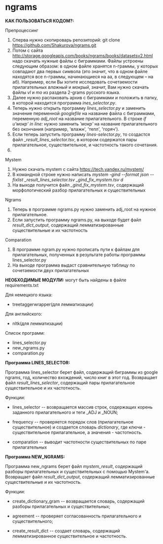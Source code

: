 # ngrams

<b>КАК ПОЛЬЗОВАТЬСЯ КОДОМ?:</b>

Препроцессинг

1. Сперва нужно скопироварь репозиторий: git clone https://github.com/Shakurova/ngrams.git
2. Потом с сайта http://storage.googleapis.com/books/ngrams/books/datasetsv2.html надо скачать нужные файлы с биграммами. Файлы устроены следующим образом: в одном файле хранятся n-граммы, у которых совпадают два первых символа (это значит, что в одном файле находятся все n-граммы, начинающиеся на аа, в следующем – на аб). Например, если Вы хотите исследовать сочетаемости прилагательных <i>влажный</i> и <i>мокрый</i>, значит, Вам нужно скачать файлы <i>vl</i> и <i>mo</i> из раздела 2-grams русского языка.
2. Далее нужно распаковать архив с биграммами и положить в папку, в которой находится программа <i>ines_selector.py</i>.
3. Теперь нужно открыть программу <i>lines_selector.py</i> и заменить значение переменной <i>googlefile</i> на название файла с биграммами, переменную <i>adj_root </i>на название прилагательного. В строке <i>if u'мокр' in line:</i> нужно заменить <i>'мокр'</i> на название прилагательного без окончания (например, 'влажн', 'тепл', 'горяч').
4. Если теперь запустить программу <i>lines-selector.py</i>, то создастся файл <i>_result_lines_selector.tsv</i>, в котором содержатся пары прилагательное, существительное, и частотность такого сочетания.
5. 

Mystem 

1. Нужно скачать mystem с сайта https://tech.yandex.ru/mystem/
2. В командной строке нужно написать <i>mystem -gind --format json --fixlist _result_lines_selector.tsv _gind_fix_mystem.tsv d</i>
3. На выходе получится файл <i>_gind_fix_mystem.tsv</i>, содержащий морфологический разбор прилагательных и существительных

Ngrams 

1. Теперь в программе ngrams.py нужно заменить adj_root на нужное прилагательное.
2. Если запустить программу ngrams.py, на выходе будет файл <i>result_dict_output</i>, содержащий лемматизированные существительные и их частотность

Comparation

1.  В программе ngram.py нужно прописать пути к файлам для прилагательных, полученных в результате работы программы lines_selector.py
2.  На выходе программа выдаст сравнительную таблицу по сочетаемости двух прилагательных


<b>НЕОБХОДИМЫЕ МОДУЛИ:</b>
могут быть найдены в файле requirements.txt

Для немецкого языка:
- treetaggerwrapper(для лемматизации)

Для английского:
- nltk(для лемматизации)



Список программ:
* lines_selector.py
* new_ngrams.py
* comparation.py

<b>Программа LINES_SELECTOR:</b>

Программа lines_selector берет файл, содержащий биграммы из google ngrams, год, количество вхождений, число книг в этот год. Возвращает файл <i>result_lines_selector</i>, содержащий пары прилагательное существительное и их частотность.

Функции:

* lines_selector -- возвращается массив строк, содержащих корень заданного прилагательного и теги _ADJ и _NOUN;

* frequency -- проверяется порядок слов (прилагательное существительное) и создается словарь <i>dictionary</i>, где ключи - существительное прилагательное, а значения - частотность.

* comparation -- выводит частотности существительных по паре прилагательных

<b>Программа NEW_NGRAMS:</b>

Программа new_ngrams берет файл <i>mystem_result</i>, содержащий разборы прилагательных и существительных с помощью Mystem'а. Возвращает файл <i>result_dict_output</i>, содержащий лемматизированные существительные и их частотность.

Функции:

* create_dictionary_gram -- возвращается словарь, содержащий разборы прилагательных и существительных;

* agreement -- проверяет согласованность прилагательного и существительного;

* create_result_dict -- создает словарь, содержащий лемматизированное существительное и частотность.


